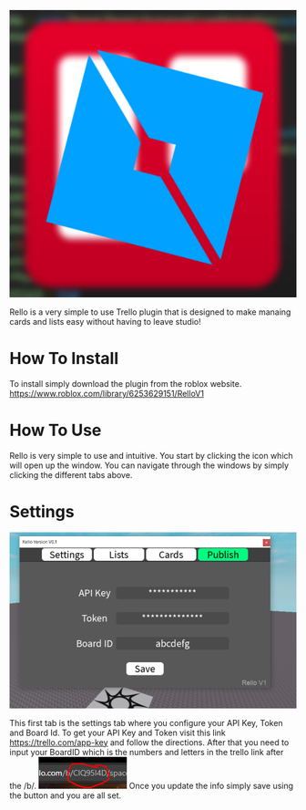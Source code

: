 
![alt text](https://github.com/jakebball/Rello/blob/main/Images/RelloIcon.png?raw=true)

Rello is a very simple to use Trello plugin that is designed to make manaing cards and lists easy without having to leave studio!

# How To Install
To install simply download the plugin from the roblox website.
https://www.roblox.com/library/6253629151/RelloV1

# How To Use
Rello is very simple to use and intuitive. You start by clicking the icon which will open up the window. You can navigate through the windows by simply clicking the different tabs above.

# Settings

![alt text](https://github.com/jakebball/Rello/blob/main/Images/Capture3.png?raw=true)

This first tab is the settings tab where you configure your API Key, Token and Board Id. To get your API Key and Token visit this link https://trello.com/app-key and follow the directions. After that you need to input your BoardID which is the numbers and letters in the trello link after the /b/. 
![alt text](https://github.com/jakebball/Rello/blob/main/Images/Capture5.png?raw=true)
Once you update the info simply save using the button and you are all set.


